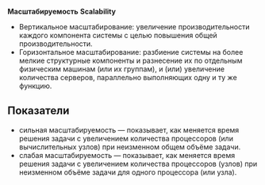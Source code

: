 **Масштабируемость**
**Scalability**

- Вертикальное масштабирование: увеличение производительности каждого компонента системы с целью повышения общей производительности.
- Горизонтальное масштабирование: разбиение системы на более мелкие структурные компоненты и разнесение их по отдельным физическим машинам (или их группам), и (или) увеличение количества серверов, параллельно выполняющих одну и ту же функцию. 

## Показатели

- сильная масштабируемость — показывает, как меняется время решения задачи с увеличением количества процессоров (или вычислительных узлов) при неизменном общем объёме задачи.
- слабая масштабируемость — показывает, как меняется время решения задачи с увеличением количества процессоров (узлов) при неизменном объёме задачи для одного процессора (или узла).